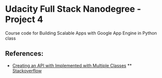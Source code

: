 Udacity Full Stack Nanodegree - Project 4
=====

Course code for Building Scalable Apps with Google App Engine in Python class


References:
---
* [Creating an API with Implemented with Multiple Classes](https://cloud.google.com/appengine/docs/python/endpoints/create_api#creating_an_api_implemented_with_multiple_classes)
** [Stackoverflow](http://stackoverflow.com/questions/23241390/split-cloud-endpoint-api-over-multiple-classes-and-multiple-files)

